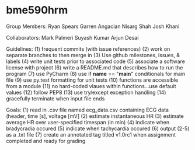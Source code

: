 # bme590hrm

Group Members:
Ryan Spears
Garren Angacian
Nisarg Shah
Josh Khani

Collaborators:
Mark Palmeri
Suyash Kumar
Arjun Desai

Guidelines:
(1) frequent commits (with issue references)
(2) work on separate branches to then merge in
(3) Use github milestones, issues, & labels
(4) write unit tests prior to associated code
(5) associate a software license with project
(6) write a README.md that describes how to run the program
(7) use PyCharm
(8) use if __name__ == "__main__" conditionals for main file
(9) use py.test formatting for unit tests
(10) functions are accessible from a module
(11) no hard-coded vlaues within functions...use default values
(12) follow PEP8
(13) use try/except exception handling
(14) gracefully terminate when input file ends

Goals:
(1) read in .csv file named ecg_data.csv containing ECG data (header, time [s], voltage [mV]
(2) estimate instantaneous HR
(3) estimate average HR over user-specified timespan (in min)
(4) indicate when bradycradia occured
(5) indicate when tachycardia occured
(6) output (2-5) as a .txt file
(7) create an annotated tag titled v1.0rc1 when assignment completed and ready for grading


